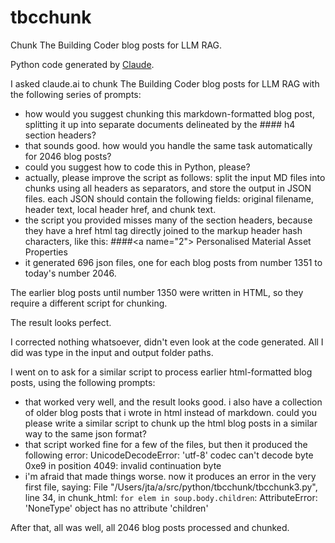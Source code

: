 # tbcchunk

Chunk The Building Coder blog posts for LLM RAG.

Python code generated by [Claude](https://claude.ai/).

I asked claude.ai to chunk The Building Coder blog posts for LLM RAG with the following series of prompts:

- how would you suggest chunking this markdown-formatted blog post, splitting it up into separate documents delineated by the #### h4 section headers?
- that sounds good. how would you handle the same task automatically for 2046 blog posts?
- could you suggest how to code this in Python, please?
- actually, please improve the script as follows: split the input MD files into chunks using all headers as separators, and store the output in JSON files. each JSON should contain the following fields: original filename, header text, local header href, and chunk text.
- the script you provided misses many of the section headers, because they have a href html tag directly joined to the markup header hash characters, like this: ####<a name=\"2\"></a> Personalised Material Asset Properties
- it generated 696 json files, one for each blog posts from number 1351 to today's number 2046.

The earlier blog posts until number 1350 were written in HTML, so they require a different script for chunking.

The result looks perfect.

I corrected nothing whatsoever, didn't even look at the code generated.
All I did was type in the input and output folder paths.

I went on to ask for a similar script to process earlier html-formatted blog posts, using the following prompts:

- that worked very well, and the result looks good. i also have a collection of older blog posts that i wrote in html instead of markdown. could you please write a similar script to chunk up the html blog posts in a similar way to the same json format?
- that script worked fine for a few of the files, but then it produced the following error: UnicodeDecodeError: 'utf-8' codec can't decode byte 0xe9 in position 4049: invalid continuation byte
- i'm afraid that made things worse. now it produces an error in the very first file, saying: File "/Users/jta/a/src/python/tbcchunk/tbcchunk3.py", line 34, in chunk_html: `for elem in soup.body.children`: AttributeError: 'NoneType' object has no attribute 'children'

After that, all was well, all 2046 blog posts processed and chunked.
